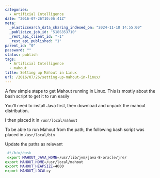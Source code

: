 ```yaml
---
categories:
  - Artificial Intelligence
date: "2016-07-26T10:06:41Z"
meta:
  _elasticsearch_data_sharing_indexed_on: "2024-11-18 14:55:00"
  _publicize_job_id: "5186353710"
  _rest_api_client_id: "-1"
  _rest_api_published: "1"
parent_id: "0"
password: ""
status: publish
tags:
  - Artificial Intelligence
  - mahout
title: Setting up Mahout in Linux
url: /2016/07/26/setting-up-mahout-in-linux/
---
```


A few simple steps to get Mahout running in Linux. This is mostly about the bash
script to get it to run easily

You'll need to install Java first, then download and unpack the mahout
distribution.

I then placed it in `/usr/local/mahout`

To be able to run Mahout from the path, the following bash script was placed in
`/usr/local/bin`

Update the paths as relevant

```bash
 #!/bin/bash
 export MAHOUT_JAVA_HOME=/usr/lib/jvm/java-8-oracle/jre/
export MAHOUT_HOME=/usr/local/mahout
export MAHOUT_HEAPSIZE=4000
export MAHOUT_LOCAL=y
```
